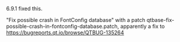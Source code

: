 6.9.1 fixed this.

"Fix possible crash in FontConfig database" with a patch
qtbase-fix-possible-crash-in-fontconfig-database.patch, apparently a fix to
https://bugreports.qt.io/browse/QTBUG-135264
